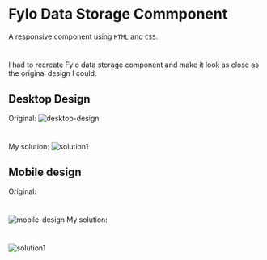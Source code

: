 # Fylo Data Storage Commponent
A responsive component using `HTML` and `CSS`. 
#
I had to recreate Fylo data storage component and make it look as close as the original design I could.

## Desktop Design
Original: ![desktop-design](https://user-images.githubusercontent.com/29714385/89038923-e10cb080-d349-11ea-86b6-63c6a7898d85.jpg)
#
My solution: ![solution1](https://user-images.githubusercontent.com/29714385/89038409-f7fed300-d348-11ea-94ac-4a0035e1fdfc.PNG)

## Mobile design
Original: 
#
![mobile-design](https://user-images.githubusercontent.com/29714385/89038957-f1bd2680-d349-11ea-93c4-f64eacb6d481.jpg)
My solution: 
#
![solution1](https://user-images.githubusercontent.com/29714385/89038636-6479d200-d349-11ea-859c-7dbe11ef07bc.PNG)
